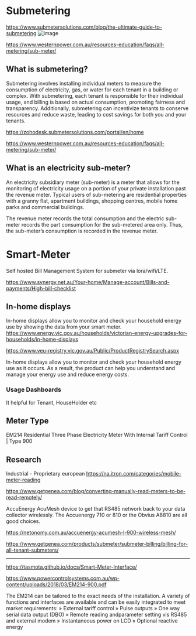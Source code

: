 # Submetering

https://www.submetersolutions.com/blog/the-ultimate-guide-to-submetering
![image](https://github.com/Opzet/Smart-Meter/assets/4495790/dd11040f-1f3a-49c3-aab8-1d64990cd3d1)

https://www.westernpower.com.au/resources-education/faqs/all-metering/sub-meter/

## What is submetering?
Submetering involves installing individual meters to measure the consumption of electricity, gas, or water for each tenant in a building or complex. With submetering, each tenant is responsible for their individual usage, and billing is based on actual consumption, promoting fairness and transparency. Additionally, submetering can incentivize tenants to conserve resources and reduce waste, leading to cost savings for both you and your tenants.


https://zohodesk.submetersolutions.com/portal/en/home

https://www.westernpower.com.au/resources-education/faqs/all-metering/sub-meter/
## What is an electricity sub-meter?
An electricity subsidiary meter (sub-meter) is a meter that allows for the monitoring of electricity usage on a portion of your private installation past the revenue meter. Typical users of sub-metering are residential properties with a granny flat, apartment buildings, shopping centres, mobile home parks and commercial buildings.

The revenue meter records the total consumption and the electric sub-meter records the part consumption for the sub-metered area only. Thus, the sub-meter’s consumption is recorded in the revenue meter.


# Smart-Meter

Self hosted Bill Management System for submeter via lora/wifi/LTE.

https://www.synergy.net.au/Your-home/Manage-account/Bills-and-payments/High-bill-checklist

## In-home displays
In-home displays allow you to monitor and check your household energy use by showing the data from your smart meter.
https://www.energy.vic.gov.au/households/victorian-energy-upgrades-for-households/in-home-displays

https://www.veu-registry.vic.gov.au/Public/ProductRegistrySearch.aspx

In-home displays allow you to monitor and check your household energy use as it occurs. 
As a result, the product can help you understand and manage your energy use and reduce energy costs.


### Usage Dashboards

It helpful for Tenant, HouseHolder etc

## Meter Type
EM214 Residential Three Phase Electricity Meter With Internal Tariff Control | Type 900

## Research


Industrial - Proprietary european https://na.itron.com/categories/mobile-meter-reading  

https://www.getgenea.com/blog/converting-manually-read-meters-to-be-read-remotely/


AccuEnergy AcuMesh device to get that RS485 network back to your data collector wirelessly. The Accuenergy 710 or 810 or the Obvius A8810 are all good choices.

https://netonomy.com.au/accuenergy-acumesh-l-900-wireless-mesh/


https://www.getgenea.com/products/submeter/submeter-billing/billing-for-all-tenant-submeters/

---


https://tasmota.github.io/docs/Smart-Meter-Interface/

https://www.powercontrolsystems.com.au/wp-content/uploads/2018/03/EM214-900.pdf

 The EM214 can be tailored to the exact 
needs of the installation. 
A variety of functions and interfaces are 
available and can be easily integrated to 
meet market requirements:
 » External tariff control
 » Pulse outputs
 » One way serial data output (DBO)
 » Remote reading andparameter setting 
vis RS485 and external modem
 » Instantaneous power on LCD
 » Optional reactive energy
